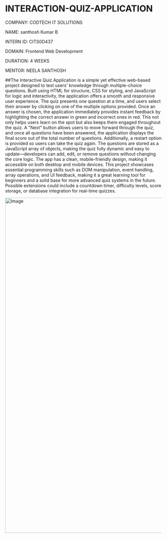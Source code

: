 # INTERACTION-QUIZ-APPLICATION
COMPANY: CODTECH IT SOLUTIONS

NAME: santhosh Kumar B

INTERN ID: CITS0D437

DOMAIN: Frontend Web Development

DURATION: 4 WEEKS

MENTOR: NEELA SANTHOSH

##The Interactive Quiz Application is a simple yet effective web-based project designed to test users' knowledge through multiple-choice questions. Built using HTML for structure, CSS for styling, and JavaScript for logic and interactivity, the application offers a smooth and responsive user experience. The quiz presents one question at a time, and users select their answer by clicking on one of the multiple options provided. Once an answer is chosen, the application immediately provides instant feedback by highlighting the correct answer in green and incorrect ones in red. This not only helps users learn on the spot but also keeps them engaged throughout the quiz. A "Next" button allows users to move forward through the quiz, and once all questions have been answered, the application displays the final score out of the total number of questions. Additionally, a restart option is provided so users can take the quiz again. The questions are stored as a JavaScript array of objects, making the quiz fully dynamic and easy to update—developers can add, edit, or remove questions without changing the core logic. The app has a clean, mobile-friendly design, making it accessible on both desktop and mobile devices. This project showcases essential programming skills such as DOM manipulation, event handling, array operations, and UI feedback, making it a great learning tool for beginners and a solid base for more advanced quiz systems in the future. Possible extensions could include a countdown timer, difficulty levels, score storage, or database integration for real-time quizzes.


<img width="1920" height="1080" alt="Image" src="https://github.com/user-attachments/assets/32cdf7ea-3b34-480f-bff0-35ae684e50e1" />
